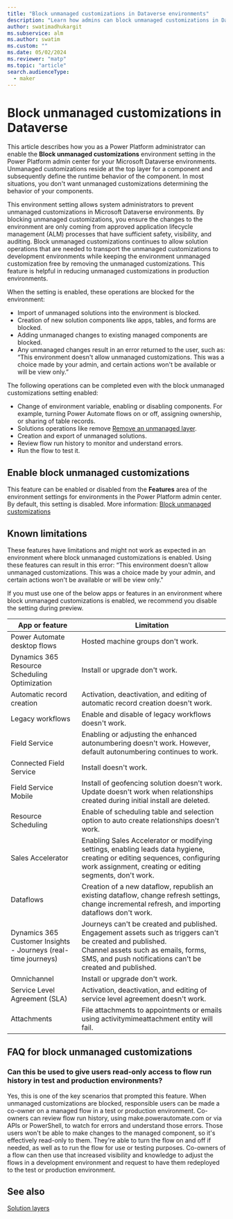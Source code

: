 ```yaml
---
title: "Block unmanaged customizations in Dataverse environments"
description: "Learn how admins can block unmanaged customizations in Dataverse environments, which help enforce healthy ALM processes."
author: swatimadhukargit
ms.subservice: alm
ms.author: swatim
ms.custom: ""
ms.date: 05/02/2024
ms.reviewer: "matp"
ms.topic: "article"
search.audienceType: 
  - maker
---
```

# Block unmanaged customizations in Dataverse

This article describes how you as a Power Platform administrator can enable the **Block unmanaged customizations** environment setting in the Power Platform admin center for your Microsoft Dataverse environments. Unmanaged customizations reside at the top layer for a component and subsequently define the runtime behavior of the component. In most situations, you don't want unmanaged customizations determining the behavior of your components.

This environment setting allows system administrators to prevent unmanaged customizations in Microsoft Dataverse environments. By blocking unmanaged customizations, you ensure the changes to the environment are only coming from approved application lifecycle management (ALM) processes that have sufficient safety, visibility, and auditing. Block unmanaged customizations continues to allow solution operations that are needed to transport the unmanaged customizations to development environments while keeping the environment unmanaged customization free by removing the unmanaged customizations. This feature is helpful in reducing unmanaged customizations in production environments.

When the setting is enabled, these operations are blocked for the environment:

- Import of unmanaged solutions into the environment is blocked.
- Creation of new solution components like apps, tables, and forms are blocked.
- Adding unmanaged changes to existing managed components are blocked.
- Any unmanaged changes result in an error returned to the user, such as: “This environment doesn't allow unmanaged customizations. This was a choice made by your admin, and certain actions won't be available or will be view only.”

The following operations can be completed even with the block unmanaged customizations setting enabled:

- Change of environment variable, enabling or disabling components. For example, turning Power Automate flows on or off, assigning ownership, or sharing of table records.
- Solutions operations like remove [Remove an unmanaged layer](/power-apps/maker/data-platform/solution-layers#remove-an-unmanaged-layer).
- Creation and export of unmanaged solutions.
- Review flow run history to monitor and understand errors.
- Run the flow to test it.

## Enable block unmanaged customizations

This feature can be enabled or disabled from the **Features** area of the environment settings for environments in the Power Platform admin center. By default, this setting is disabled. More information: [Block unmanaged customizations](../admin/settings-features.md#block-unmanaged-customizations)

## Known limitations

These features have limitations and might not work as expected in an environment where block unmanaged customizations is enabled. Using these features can result in this error: “This environment doesn't allow unmanaged customizations. This was a choice made by your admin, and certain actions won't be available or will be view only."

If you must use one of the below apps or features in an environment where block unmanaged customizations is enabled, we recommend you disable the setting during preview.

| App or feature  | Limitation  |
|---------|---------|
| Power Automate desktop flows     |  Hosted machine groups don't work.       |
| Dynamics 365 Resource Scheduling Optimization    |   Install or upgrade don't work.       |
|Automatic record creation     |  Activation, deactivation, and editing of automatic record creation doesn't work.        |
| Legacy workflows     |  Enable and disable of legacy workflows doesn't work.       |
|Field Service     |  Enabling or adjusting the enhanced autonumbering doesn't work. However, default autonumbering continues to work.   |
|Connected Field Service   | Install doesn't work.         |
|Field Service Mobile     |  Install of geofencing solution doesn't work. <br />Update doesn't work when relationships created during initial install are deleted.        |
|Resource Scheduling      | Enable of scheduling table and selection option to auto create relationships doesn't work.        |
|Sales Accelerator     |  Enabling Sales Accelerator or modifying settings, enabling leads data hygiene, creating or editing sequences, configuring work assignment, creating or editing segments, don't work.        |
|Dataflows      | Creation of a new dataflow, republish an existing dataflow, change refresh settings, change incremental refresh, and importing dataflows don't work.          |
|Dynamics 365 Customer Insights - Journeys (real-time journeys)  |  Journeys can't be created and published.  <br /> Engagement assets such as triggers can't be created and published.  <br />Channel assets such as emails, forms, SMS, and push notifications can't be created and published.  |
| Omnichannel  | Install or upgrade don't work.      |
|Service Level Agreement (SLA)  | Activation, deactivation, and editing of service level agreement doesn't work.|
|Attachments | File attachments to appointments or emails using activitymimeattachment entity will fail.

## FAQ for block unmanaged customizations

### Can this be used to give users read-only access to flow run history in test and production environments?

Yes, this is one of the key scenarios that prompted this feature. When unmanaged customizations are blocked, responsible users can be made a co-owner on a managed flow in a test or production environment. Co-owners can review flow run history, using make.powerautomate.com or via APIs or PowerShell, to watch for errors and understand those errors. Those users won't be able to make changes to the managed component, so it's effectively read-only to them. They're able to turn the flow on and off if needed, as well as to run the flow for use or testing purposes. Co-owners of a flow can then use that increased visibility and knowledge to adjust the flows in a development environment and request to have them redeployed to the test or production environment.

## See also

[Solution layers](/power-apps/maker/data-platform/solution-layers)
